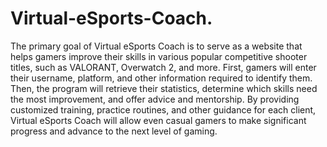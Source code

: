 # Virtual-eSports-Coach.

The primary goal of Virtual eSports Coach is to serve as a website that helps gamers improve their skills in various popular competitive shooter titles, such as VALORANT, Overwatch 2, and more. First, gamers will enter their username, platform, and other information required to identify them. Then, the program will retrieve their statistics, determine which skills need the most improvement, and offer advice and mentorship. By providing customized training, practice routines, and other guidance for each client, Virtual eSports Coach will allow even casual gamers to make significant progress and advance to the next level of gaming.
